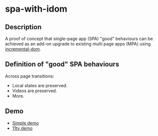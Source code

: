 # spa-with-idom

## Description

A proof of concept that single-page app (SPA) "good" behaviours can be achieved as an add-on upgrade to existing multi page apps (MPA) using [incremental-dom](https://github.com/google/incremental-dom).


## Definition of "good" SPA behaviours

Across page transitions:

* Local states are preserved.
* Videos are preserved.
* More.


## Demo

* [Simple demo](https://spa-with-idom.vercel.app/)
* [11ty demo](https://11ty-spa.vercel.app/)

